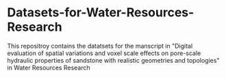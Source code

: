 # Datasets-for-Water-Resources-Research
This repositroy contains the datatsets for the manscript in "Digital evaluation of spatial variations and voxel scale effects on pore-scale hydraulic properties of sandstone with realistic geometries and topologies" in  Water Resources Research
